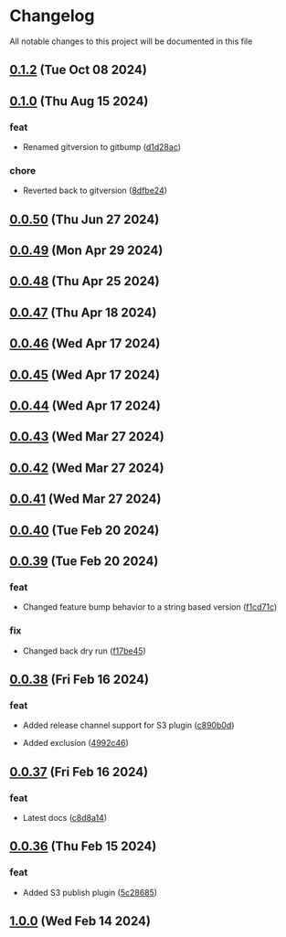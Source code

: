 
# Changelog

All notable changes to this project will be documented in this file


## [0.1.2](https://github.com/jwpkg/gitversion/compare/v0.1.1...v0.1.2) (Tue Oct 08 2024)



## [0.1.0](https://github.com/jwpkg/gitversion/compare/v0.0.50...v0.1.0) (Thu Aug 15 2024)

### feat

* Renamed gitversion to gitbump ([d1d28ac](https://github.com/jwpkg/gitversion/commit/d1d28accba13826a0f87e293f4153436628cea99))

### chore

* Reverted back to gitversion ([8dfbe24](https://github.com/jwpkg/gitversion/commit/8dfbe24b42538f61e514727873c22423ed7b1818))

## [0.0.50](https://github.com/jwpkg/gitversion/compare/v0.0.49...v0.0.50) (Thu Jun 27 2024)



## [0.0.49](https://github.com/jwpkg/gitversion/compare/v0.0.48...v0.0.49) (Mon Apr 29 2024)



## [0.0.48](https://github.com/jwpkg/gitversion/compare/v0.0.47...v0.0.48) (Thu Apr 25 2024)



## [0.0.47](https://github.com/jwpkg/gitversion/compare/v0.0.46...v0.0.47) (Thu Apr 18 2024)



## [0.0.46](https://github.com/jwpkg/gitversion/compare/v0.0.45...v0.0.46) (Wed Apr 17 2024)



## [0.0.45](https://github.com/jwpkg/gitversion/compare/v0.0.44...v0.0.45) (Wed Apr 17 2024)



## [0.0.44](https://github.com/jwpkg/gitversion/compare/v0.0.43...v0.0.44) (Wed Apr 17 2024)



## [0.0.43](https://github.com/jwpkg/gitversion/compare/v0.0.42...v0.0.43) (Wed Mar 27 2024)



## [0.0.42](https://github.com/jwpkg/gitversion/compare/v0.0.41...v0.0.42) (Wed Mar 27 2024)



## [0.0.41](https://github.com/jwpkg/gitversion/compare/v0.0.40...v0.0.41) (Wed Mar 27 2024)



## [0.0.40](https://github.com/jwpkg/gitversion/compare/v0.0.39...v0.0.40) (Tue Feb 20 2024)



## [0.0.39](https://github.com/jwpkg/gitversion/compare/v0.0.38...v0.0.39) (Tue Feb 20 2024)

### feat

* Changed feature bump behavior to a string based version ([f1cd71c](https://github.com/jwpkg/gitversion/commit/f1cd71c950b5eb67e2d7b88442dcf40f3c5aae4b))

### fix

* Changed back dry run ([f17be45](https://github.com/jwpkg/gitversion/commit/f17be4534b1939a4d68d959a8750aefa0328be60))

## [0.0.38](https://github.com/jwpkg/gitversion/compare/v0.0.37...v0.0.38) (Fri Feb 16 2024)

### feat

* Added release channel support for S3 plugin ([c890b0d](https://github.com/jwpkg/gitversion/commit/c890b0dc53c37e639e615771350d0d369dd1c8d1))

* Added exclusion ([4992c46](https://github.com/jwpkg/gitversion/commit/4992c46f518924aabc565b18904fab688d1e70b5))

## [0.0.37](https://github.com/jwpkg/gitversion/compare/v0.0.36...v0.0.37) (Fri Feb 16 2024)

### feat

* Latest docs ([c8d8a14](https://github.com/jwpkg/gitversion/commit/c8d8a14879c34350abfa8a408dc038eba3cbd569))

## [0.0.36](https://github.com/jwpkg/gitversion/compare/v0.0.35...v0.0.36) (Thu Feb 15 2024)

### feat

* Added S3 publish plugin ([5c28685](https://github.com/jwpkg/gitversion/commit/5c28685fd28d0709bc4dcc93b81adac0233b3a14))

## [1.0.0](https://github.com/jwpkg/gitversion/compare/v0.0.35...v1.0.0) (Wed Feb 14 2024)


